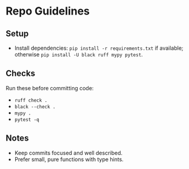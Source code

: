 # Repo Guidelines

## Setup
- Install dependencies: `pip install -r requirements.txt` if available; otherwise `pip install -U black ruff mypy pytest`.

## Checks
Run these before committing code:
- `ruff check .`
- `black --check .`
- `mypy .`
- `pytest -q`

## Notes
- Keep commits focused and well described.
- Prefer small, pure functions with type hints.
